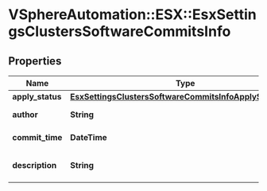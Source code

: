 # VSphereAutomation::ESX::EsxSettingsClustersSoftwareCommitsInfo

## Properties
Name | Type | Description | Notes
------------ | ------------- | ------------- | -------------
**apply_status** | [**EsxSettingsClustersSoftwareCommitsInfoApplyStatusType**](EsxSettingsClustersSoftwareCommitsInfoApplyStatusType.md) |  | 
**author** | **String** | Author of the commit. | 
**commit_time** | **DateTime** | Creation time of the commit. | 
**description** | **String** | Description accompanying this commit. | 


